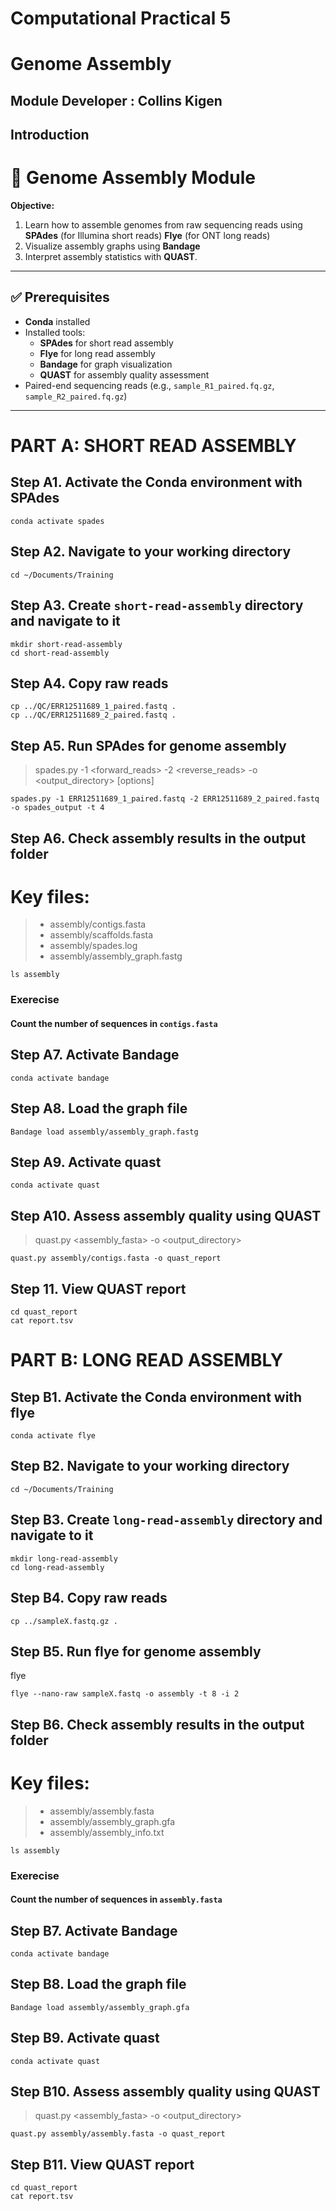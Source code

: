 # Computational Practical 5
# Genome Assembly
## Module Developer : Collins Kigen
## Introduction
# 🧩 Genome Assembly Module

**Objective:**  
1. Learn how to assemble genomes from raw sequencing reads using **SPAdes** (for Illumina short reads) **Flye** (for ONT long reads)
2. Visualize assembly graphs using **Bandage**
3. Interpret assembly statistics with **QUAST**.

---

## ✅ Prerequisites
- **Conda** installed
- Installed tools:
  - **SPAdes** for short read assembly
  - **Flye** for long read assembly
  - **Bandage** for graph visualization
  - **QUAST** for assembly quality assessment
- Paired-end sequencing reads (e.g., `sample_R1_paired.fq.gz`, `sample_R2_paired.fq.gz`)

---

# PART A: SHORT READ ASSEMBLY
## Step A1. Activate the Conda environment with SPAdes 
```
conda activate spades
```

## Step A2. Navigate to your working directory
```
cd ~/Documents/Training
```
## Step A3. Create `short-read-assembly` directory and navigate to it
```
mkdir short-read-assembly
cd short-read-assembly
```
## Step A4. Copy raw reads 
```
cp ../QC/ERR12511689_1_paired.fastq .
cp ../QC/ERR12511689_2_paired.fastq .
```

## Step A5. Run SPAdes for genome assembly

>spades.py -1 <forward_reads> -2 <reverse_reads> -o <output_directory> [options]
```
spades.py -1 ERR12511689_1_paired.fastq -2 ERR12511689_2_paired.fastq -o spades_output -t 4
```

## Step A6. Check assembly results in the output folder
# Key files:
>- assembly/contigs.fasta
>- assembly/scaffolds.fasta
>- assembly/spades.log
>- assembly/assembly_graph.fastg
```
ls assembly
```

### Exerecise

#### Count the number of sequences in `contigs.fasta`

## Step A7. Activate Bandage
```
conda activate bandage
```
## Step A8. Load the graph file
```
Bandage load assembly/assembly_graph.fastg
```
## Step A9. Activate quast
```
conda activate quast
```
## Step A10. Assess assembly quality using QUAST
>quast.py <assembly_fasta> -o <output_directory>

```
quast.py assembly/contigs.fasta -o quast_report
```
## Step 11. View QUAST report
```
cd quast_report
cat report.tsv
```
# PART B: LONG READ ASSEMBLY
## Step B1. Activate the Conda environment with flye 
```
conda activate flye
```

## Step B2. Navigate to your working directory
```
cd ~/Documents/Training
```
## Step B3. Create `long-read-assembly` directory and navigate to it
```
mkdir long-read-assembly
cd long-read-assembly
```
## Step B4. Copy raw reads 
```
cp ../sampleX.fastq.gz .
```

## Step B5. Run flye for genome assembly

flye 
```
flye --nano-raw sampleX.fastq -o assembly -t 8 -i 2
```

## Step B6. Check assembly results in the output folder
# Key files:
>- assembly/assembly.fasta
>- assembly/assembly_graph.gfa
>- assembly/assembly_info.txt

```
ls assembly
```

### Exerecise

#### Count the number of sequences in `assembly.fasta`

## Step B7. Activate Bandage
```
conda activate bandage
```
## Step B8. Load the graph file
```
Bandage load assembly/assembly_graph.gfa
```
## Step B9. Activate quast
```
conda activate quast
```
## Step B10. Assess assembly quality using QUAST
>quast.py <assembly_fasta> -o <output_directory>

```
quast.py assembly/assembly.fasta -o quast_report
```
## Step B11. View QUAST report
```
cd quast_report
cat report.tsv
```
